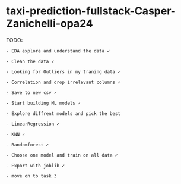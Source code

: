 # taxi-prediction-fullstack-Casper-Zanichelli-opa24

TODO:
    
    - EDA explore and understand the data ✓
    
    - Clean the data ✓

    - Looking for Outliers in my traning data ✓

    - Correlation and drop irrelevant columns ✓

    - Save to new csv ✓

    - Start building ML models ✓

    - Explore diffrent models and pick the best

    - LinearRegression ✓

    - KNN ✓

    - Randomforest ✓

    - Choose one model and train on all data ✓

    - Export with joblib ✓

    - move on to task 3

    